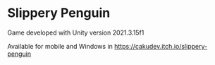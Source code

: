 # Slippery Penguin

Game developed with Unity version 2021.3.15f1

Available for mobile and Windows in https://cakudev.itch.io/slippery-penguin
